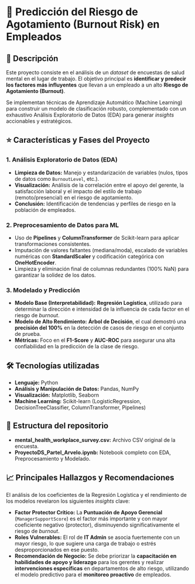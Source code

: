 # 🧠 Predicción del Riesgo de Agotamiento (Burnout Risk) en Empleados

## 📝 Descripción

Este proyecto consiste en el análisis de un *dataset* de encuestas de salud mental en el lugar de trabajo. El objetivo principal es **identificar y predecir los factores más influyentes** que llevan a un empleado a un alto **Riesgo de Agotamiento (Burnout)**.

Se implementan técnicas de Aprendizaje Automático (Machine Learning) para construir un modelo de clasificación robusto, complementado con un exhaustivo Análisis Exploratorio de Datos (EDA) para generar *insights* accionables y estratégicos.

## ⭐ Características y Fases del Proyecto

### 1. Análisis Exploratorio de Datos (EDA)
* **Limpieza de Datos:** Manejo y estandarización de variables (nulos, tipos de datos como `BurnoutLevel`, etc.).
* **Visualización:** Análisis de la correlación entre el apoyo del gerente, la satisfacción laboral y el impacto del estilo de trabajo (remoto/presencial) en el riesgo de agotamiento.
* **Conclusión:** Identificación de tendencias y perfiles de riesgo en la población de empleados.

### 2. Preprocesamiento de Datos para ML
* Uso de **Pipelines** y **ColumnTransformer** de Scikit-learn para aplicar transformaciones consistentes.
* Imputación de valores faltantes (mediana/moda), escalado de variables numéricas con **StandardScaler** y codificación categórica con **OneHotEncoder**.
* Limpieza y eliminación final de columnas redundantes (100% NaN) para garantizar la solidez de los datos.

### 3. Modelado y Predicción
* **Modelo Base (Interpretabilidad):** **Regresión Logística**, utilizado para determinar la dirección e intensidad de la influencia de cada factor en el riesgo de *burnout*.
* **Modelo de Alto Rendimiento:** **Árbol de Decisión**, el cual demostró una **precisión del 100%** en la detección de casos de riesgo en el conjunto de prueba.
* **Métricas:** Foco en el **F1-Score** y **AUC-ROC** para asegurar una alta confiabilidad en la predicción de la clase de riesgo.

## 🛠️ Tecnologías utilizadas

* **Lenguaje:** Python
* **Análisis y Manipulación de Datos:** Pandas, NumPy
* **Visualización:** Matplotlib, Seaborn
* **Machine Learning:** Scikit-learn (LogisticRegression, DecisionTreeClassifier, ColumnTransformer, Pipelines)

## 📂 Estructura del repositorio

* **mental_health_workplace_survey.csv:** Archivo CSV original de la encuesta. 
* **ProyectoDS_ParteI_Arvelo.ipynb:** Notebook completo con EDA, Preprocesamiento y Modelado.

## 📈 Principales Hallazgos y Recomendaciones

El análisis de los coeficientes de la Regresión Logística y el rendimiento de los modelos revelaron los siguientes *insights* clave:

* **Factor Protector Crítico:** La **Puntuación de Apoyo Gerencial** (`ManagerSupportScore`) es el factor más importante y con mayor coeficiente negativo (protector), disminuyendo significativamente el riesgo de *burnout*.
* **Roles Vulnerables:** El rol de **IT Admin** se asocia fuertemente con un mayor riesgo, lo que sugiere una carga de trabajo o estrés desproporcionados en ese puesto.
* **Recomendación de Negocio:** Se debe priorizar la **capacitación en habilidades de apoyo y liderazgo** para los gerentes y realizar **intervenciones específicas** en departamentos de alto riesgo, utilizando el modelo predictivo para el **monitoreo proactivo** de empleados.
